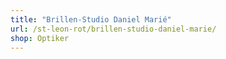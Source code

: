 ```yaml
---
title: "Brillen-Studio Daniel Marié"
url: /st-leon-rot/brillen-studio-daniel-marie/
shop: Optiker
---
```

